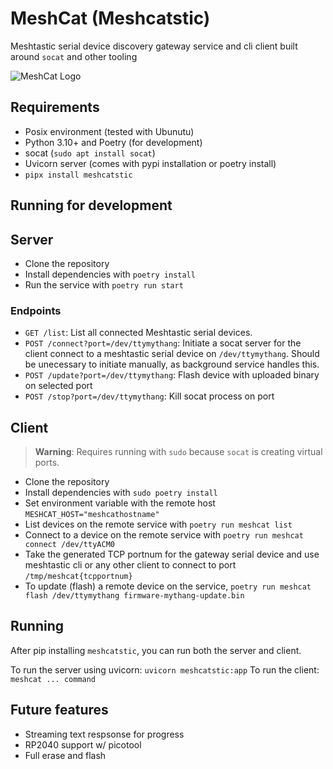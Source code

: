 # MeshCat (Meshcatstic)

Meshtastic serial device discovery gateway service and cli client built around `socat` and other tooling

![MeshCat Logo](meshcat.svg)

## Requirements

- Posix environment (tested with Ubunutu)
- Python 3.10+ and Poetry (for development)
- socat (`sudo apt install socat`)
- Uvicorn server (comes with pypi installation or poetry install)
- `pipx install meshcatstic`

## Running for development

## Server

- Clone the repository
- Install dependencies with `poetry install`
- Run the service with `poetry run start`

### Endpoints

- `GET /list`: List all connected Meshtastic serial devices.
- `POST /connect?port=/dev/ttymythang`: Initiate a socat server for the client connect to a meshtastic serial device on `/dev/ttymythang`. Should be unecessary to initiate manually, as background service handles this.
- `POST /update?port=/dev/ttymythang`: Flash device with uploaded binary on selected port
- `POST /stop?port=/dev/ttymythang`: Kill socat process on port

## Client

> **Warning**: Requires running with `sudo` because `socat` is creating virtual ports.

- Clone the repository
- Install dependencies with `sudo poetry install`
- Set environment variable with the remote host `MESHCAT_HOST="meshcathostname"`
- List devices on the remote service with `poetry run meshcat list`
- Connect to a device on the remote service with `poetry run meshcat connect /dev/ttyACM0`
- Take the generated TCP portnum for the gateway serial device and use meshtastic cli or any other client to connect to port `/tmp/meshcat{tcpportnum}`
- To update (flash) a remote device on the service, `poetry run meshcat flash /dev/ttymythang firmware-mythang-update.bin`


## Running

After pip installing `meshcatstic`, you can run both the server and client.

To run the server using uvicorn: `uvicorn meshcatstic:app`
To run the client: `meshcat ... command`

## Future features

- Streaming text respsonse for progress
- RP2040 support w/ picotool
- Full erase and flash
